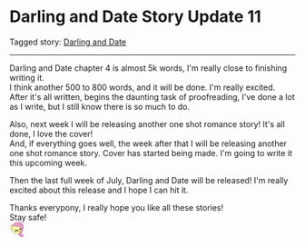 # Darling and Date Story Update 11

Tagged story: [Darling and Date](https://www.fimfiction.net/story/539654/darling-and-date)

***

Darling and Date chapter 4 is almost 5k words, I'm really close to finishing writing it.  
I think another 500 to 800 words, and it will be done. I'm really excited.  
After it's all written, begins the daunting task of proofreading, I've done a lot as I write, but I still know there is so much to do.

Also, next week I will be releasing another one shot romance story! It's all done, I love the cover!  
And, if everything goes well, the week after that I will be releasing another one shot romance story. Cover has started being made. I'm going to write it this upcoming week.

Then the last full week of July, Darling and Date will be released! I'm really excited about this release and I hope I can hit it.

Thanks everypony, I really hope you like all these stories!  
Stay safe!  
![:yay:](../../../emotes/yay.png)
